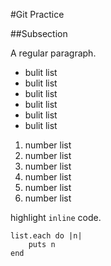 #Git Practice

##Subsection

A regular paragraph.

* bulit list 
* bulit list 
* bulit list 
* bulit list 
* bulit list 
* bulit list 

1. number list
1. number list
1. number list
1. number list
1. number list
1. number list

highlight `inline` code.

```
list.each do |n|
    puts n
end
```